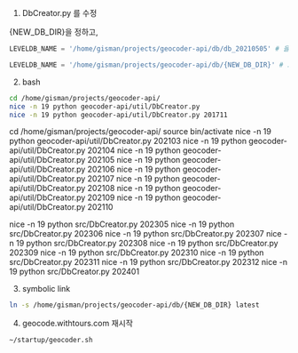 1. DbCreator.py 를 수정

{NEW_DB_DIR}을 정하고, 

```python
LEVELDB_NAME = '/home/gisman/projects/geocoder-api/db/db_20210505' # 을

LEVELDB_NAME = '/home/gisman/projects/geocoder-api/db/{NEW_DB_DIR}' # 으로

```

2. bash

```bash
cd /home/gisman/projects/geocoder-api/
nice -n 19 python geocoder-api/util/DbCreator.py 
nice -n 19 python geocoder-api/util/DbCreator.py 201711 
```

cd /home/gisman/projects/geocoder-api/
source bin/activate
nice -n 19 python geocoder-api/util/DbCreator.py 202103
nice -n 19 python geocoder-api/util/DbCreator.py 202104
nice -n 19 python geocoder-api/util/DbCreator.py 202105
nice -n 19 python geocoder-api/util/DbCreator.py 202106
nice -n 19 python geocoder-api/util/DbCreator.py 202107
nice -n 19 python geocoder-api/util/DbCreator.py 202108
nice -n 19 python geocoder-api/util/DbCreator.py 202109
nice -n 19 python geocoder-api/util/DbCreator.py 202110


nice -n 19 python src/DbCreator.py 202305
nice -n 19 python src/DbCreator.py 202306
nice -n 19 python src/DbCreator.py 202307
nice -n 19 python src/DbCreator.py 202308
nice -n 19 python src/DbCreator.py 202309
nice -n 19 python src/DbCreator.py 202310
nice -n 19 python src/DbCreator.py 202311
nice -n 19 python src/DbCreator.py 202312
nice -n 19 python src/DbCreator.py 202401


3. symbolic link

```bash
ln -s /home/gisman/projects/geocoder-api/db/{NEW_DB_DIR} latest
```

4. geocode.withtours.com 재시작

```bash
~/startup/geocoder.sh
```
